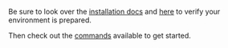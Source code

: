 
Be sure to look over the [installation docs](docs/install.md) and [here](docs/compass_install.md) to verify your environment is prepared.

Then check out the [commands](docs/commands.md) available to get started.
